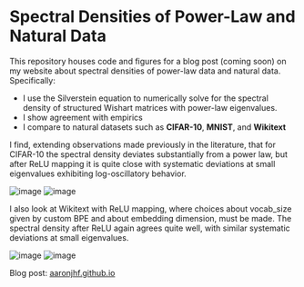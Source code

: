 # Spectral Densities of Power-Law and Natural Data

This repository houses code and figures for a blog post (coming soon) on my website about spectral densities of power-law data and natural data. 
Specifically:

- I use the Silverstein equation to numerically solve for the spectral density of structured Wishart matrices with power-law eigenvalues. 
- I show agreement with empirics
- I compare to natural datasets such as **CIFAR-10**, **MNIST**, and **Wikitext**
  
I find, extending observations made previously in the literature, that for CIFAR-10 the spectral density deviates substantially from a power law, but after ReLU mapping it is quite close with systematic deviations at small eigenvalues exhibiting log-oscillatory behavior.

![image](https://github.com/user-attachments/assets/2e7859ad-8eba-4c68-90ec-16cddc57f852)
![image](https://github.com/user-attachments/assets/389fcf9c-aeab-4bff-be26-bf3deb8f7652)



I also look at Wikitext with ReLU mapping, where choices about vocab_size given by custom BPE and about embedding dimension, must be made. The spectral density after ReLU again agrees quite well, with similar systematic deviations at small eigenvalues.

![image](https://github.com/user-attachments/assets/d33fa118-c017-4fb0-97cb-381a2419456e)
![image](https://github.com/user-attachments/assets/f92bdde2-6e6e-4c0e-a905-894798a987a7)

Blog post: [aaronjhf.github.io](https://aaronjhf.github.io/blog/power-law-spec/)
